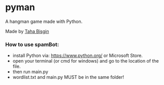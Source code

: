 # pyman
A hangman game made with Python.

Made by [Taha Bisgin](https://tahabisginsoftware.com)

### How to use spamBot:
- install Python via: https://www.python.org/ or Microsoft Store.
- open your terminal (or cmd for windows) and go to the location of the file.
- then run main.py
- wordlist.txt and main.py MUST be in the same folder!
